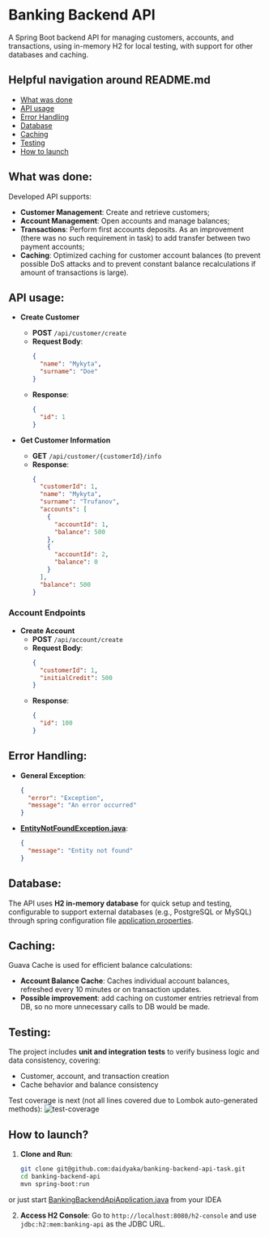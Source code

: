 # Banking Backend API

A Spring Boot backend API for managing customers, accounts, and transactions, using in-memory H2 for local testing, with
support for other databases and caching.

## Helpful navigation around README.md
- [What was done](#what-was-done)
- [API usage](#api-usage)
- [Error Handling](#error-handling)
- [Database](#database)
- [Caching](#caching)
- [Testing](#testing)
- [How to launch](#how-to-launch)

## What was done:

Developed API supports:

- **Customer Management**: Create and retrieve customers;
- **Account Management**: Open accounts and manage balances;
- **Transactions**: Perform first accounts deposits. As an improvement (there was no such requirement in task) to add
  transfer between two payment accounts;
- **Caching**: Optimized caching for customer account balances (to prevent possible DoS attacks and to prevent constant
  balance recalculations if amount of transactions is large).

## API usage:

- **Create Customer**
    - **POST** `/api/customer/create`
    - **Request Body**:
      ```json
      {
        "name": "Mykyta",
        "surname": "Doe"
      }
      ```
    - **Response**:
      ```json
      {
        "id": 1
      }
      ```

- **Get Customer Information**
    - **GET** `/api/customer/{customerId}/info`
    - **Response**:
      ```json
      {
        "customerId": 1,
        "name": "Mykyta",
        "surname": "Trufanov",
        "accounts": [
          {
            "accountId": 1,
            "balance": 500
          },
          {
            "accountId": 2,
            "balance": 0
          }
        ],
        "balance": 500
      }
      ```

### Account Endpoints

- **Create Account**
    - **POST** `/api/account/create`
    - **Request Body**:
      ```json
      {
        "customerId": 1,
        "initialCredit": 500
      }
      ```
    - **Response**:
      ```json
      {
        "id": 100
      }
      ```

## Error Handling:

- **General Exception**:
  ```json
  {
    "error": "Exception",
    "message": "An error occurred"
  }
- **[EntityNotFoundException.java](src%2Fmain%2Fjava%2Fcom%2Ftrufanov%2Fexception%2FEntityNotFoundException.java)**:
  ```json
  {
    "message": "Entity not found"
  }

## Database:

The API uses **H2 in-memory database** for quick setup and testing, configurable to support external databases (e.g.,
PostgreSQL or MySQL) through spring configuration file [application.properties](src%2Fmain%2Fresources%2Fapplication.properties).

## Caching:

Guava Cache is used for efficient balance calculations:

- **Account Balance Cache**: Caches individual account balances, refreshed every 10 minutes or on transaction updates.
- __Possible improvement__: add caching on customer entries retrieval from DB, so no more unnecessary calls to DB would be made.

## Testing:

The project includes **unit and integration tests** to verify business logic and data consistency, covering:

- Customer, account, and transaction creation
- Cache behavior and balance consistency

Test coverage is next (not all lines covered due to Lombok auto-generated methods):
![test-coverage](test-coverage.png)

## How to launch?

1. **Clone and Run**:
   ```bash
   git clone git@github.com:daidyaka/banking-backend-api-task.git
   cd banking-backend-api
   mvn spring-boot:run

or just start [BankingBackendApiApplication.java](src%2Fmain%2Fjava%2Fcom%2Ftrufanov%2FBankingBackendApiApplication.java) from your IDEA

2. **Access H2 Console**: Go to `http://localhost:8080/h2-console` and use `jdbc:h2:mem:banking-api` as the JDBC URL.

